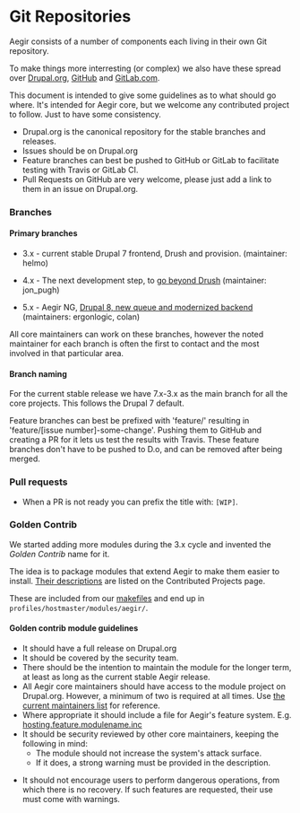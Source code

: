 Git Repositories
================

Aegir consists of a number of components each living in their own Git repository.

To make things more interresting (or complex) we also have these spread over [Drupal.org](https://www.drupal.org/project/hostmaster), [GitHub](https://github.com/aegir-project) and [GitLab.com](https://gitlab.com/aegir).

This document is intended to give some guidelines as to what should go where. It's intended for Aegir core, but we welcome any contributed project to follow. Just to have some consistency.


- Drupal.org is the canonical repository for the stable branches and releases.
- Issues should be on Drupal.org
- Feature branches can best be pushed to GitHub or GitLab to facilitate testing with Travis or GitLab CI.
- Pull Requests on GitHub are very welcome, please just add a link to them in an issue on Drupal.org.


### Branches

#### Primary branches


* 3.x - current stable Drupal 7 frontend, Drush and provision. (maintainer: helmo)

* 4.x - The next development step, to [go beyond Drush](https://www.drupal.org/node/2912579) (maintainer: jon_pugh)

* 5.x - Aegir NG, [Drupal 8, new queue and modernized backend](https://www.drupal.org/node/2714641) (maintainers: ergonlogic, colan)


All core maintainers can work on these branches, however the noted maintainer for each branch is often the first to contact and the most involved in that particular area.


#### Branch naming


For the current stable release we have 7.x-3.x as the main branch for all the core projects. This follows the Drupal 7 default.

Feature branches can best be prefixed with 'feature/' resulting in 'feature/[issue number]-some-change'. Pushing them to GitHub and creating a PR for it lets us test the results with Travis.
These feature branches don't have to be pushed to D.o, and can be removed after being merged.


### Pull requests

- When a PR is not ready you can prefix the title with: `[WIP]`.

### Golden Contrib

We started adding more modules during the 3.x cycle and invented the *Golden Contrib* name for it.

The idea is to package modules that extend Aegir to make them easier to install.  [Their descriptions](/extend/contrib/#golden-contrib) are listed on the Contributed Projects page.

These are included from our [makefiles](http://cgit.drupalcode.org/hostmaster/tree/drupal-org.make) and end up in `profiles/hostmaster/modules/aegir/`.

#### Golden contrib module guidelines

- It should have a full release on Drupal.org
- It should be covered by the security team.
- There should be the intention to maintain the module for the longer term, at least as long as the current stable Aegir release.
- All Aegir core maintainers should have access to the module project on Drupal.org.  However, a minimum of two is required at all times. Use [the current maintainers list](/community/core-team/#current-members) for reference.
- Where appropriate it should include a file for Aegir's feature system. E.g. [hosting.feature.modulename.inc](http://cgit.drupalcode.org/hosting/tree/example/site_data/hosting.feature.site_data.inc)
- It should be security reviewed by other core maintainers, keeping the following in mind:
    * The module should not increase the system's attack surface.
    * If it does, a strong warning must be provided in the description.
* It should not encourage users to perform dangerous operations, from which there is no recovery.  If such features are requested, their use must come with warnings.
